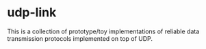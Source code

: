 # udp-link

This is a collection of prototype/toy implementations of reliable data transmission protocols implemented on top of UDP.